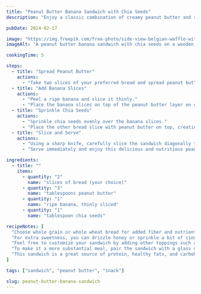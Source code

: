 ```yaml
---
title: "Peanut Butter Banana Sandwich with Chia Seeds"
description: "Enjoy a classic combination of creamy peanut butter and ripe banana slices in this satisfying sandwich topped with nutritious chia seeds."

pubDate: 2024-02-17

image: "https://img.freepik.com/free-photo/side-view-belgian-waffle-with-white-chocolate-wooden-board_140725-10141.jpg?t=st=1727550265~exp=1727553865~hmac=9fda75c45cc751a5fb9ec792d26121e190b52691b6f217f2d0ae19fe1c0dd0aa&w=360"
imageAlt: "A peanut butter banana sandwich with chia seeds on a wooden cutting board"

cookingTime: 5

steps:
  - title: "Spread Peanut Butter"
    actions:
      - "Take two slices of your preferred bread and spread peanut butter evenly on one side of each slice."
  - title: "Add Banana Slices"
    actions:
      - "Peel a ripe banana and slice it thinly."
      - "Place the banana slices on top of the peanut butter layer on one of the bread slices."
  - title: "Sprinkle Chia Seeds"
    actions:
      - "Sprinkle chia seeds evenly over the banana slices."
      - "Place the other bread slice with peanut butter on top, creating a sandwich."
  - title: "Slice and Serve"
    actions:
      - "Using a sharp knife, carefully slice the sandwich diagonally to create two triangular halves."
      - "Serve immediately and enjoy this delicious and nutritious peanut butter banana sandwich!"

ingredients:
  - title: ""
    items:
      - quantity: "2"
        name: "slices of bread (your choice)"
      - quantity: "3"
        name: "tablespoons peanut butter"
      - quantity: "1"
        name: "ripe banana, thinly sliced"
      - quantity: "1"
        name: "tablespoon chia seeds"

recipeNotes: [
  "Choose whole grain or whole wheat bread for added fiber and nutrients.",
  "For extra sweetness, you can drizzle honey or sprinkle a bit of cinnamon over the banana slices before adding chia seeds.",
  "Feel free to customize your sandwich by adding other toppings such as honey, sliced strawberries, or a dash of cinnamon.",
  "To make it a more substantial meal, pair the sandwich with a glass of milk or a serving of Greek yogurt.",
  "This sandwich is a great source of protein, healthy fats, and carbohydrates, making it a perfect choice for a quick and satisfying snack."
]

tags: ["sandwich", "peanut butter", "snack"]

slug: peanut-butter-banana-sandwich
---
```


